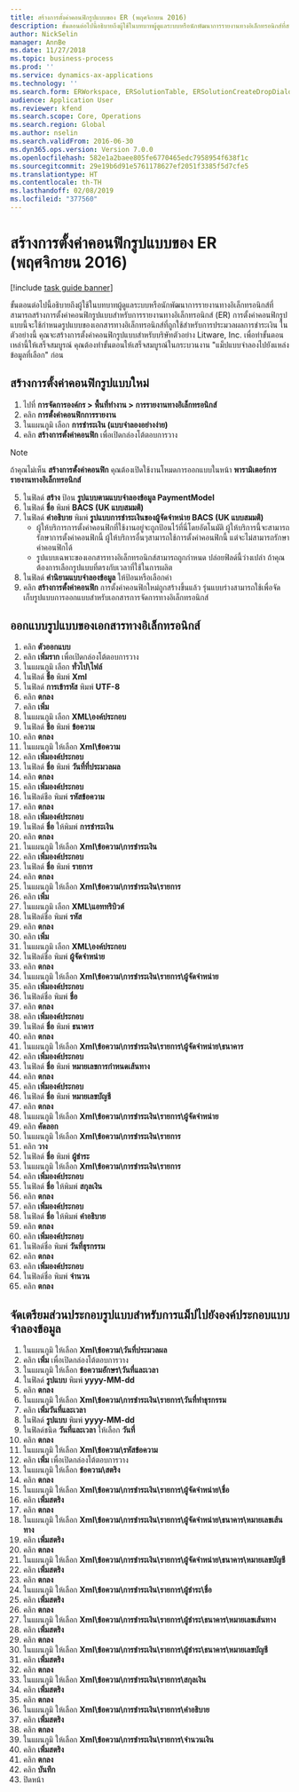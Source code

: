 ```yaml
---
title: สร้างการตั้งค่าคอนฟิกรูปแบบของ ER (พฤศจิกายน 2016)
description: ขั้นตอนต่อไปนี้อธิบายถึงผู้ใช้ในบทบาทผู้ดูแลระบบหรือนักพัฒนาการรายงานทางอิเล็กทรอนิกส์ที่สามารถสร้างการตั้งค่าคอนฟิกรูปแบบสำหรับการรายงานทางอิเล็กทรอนิกส์ (ER)
author: NickSelin
manager: AnnBe
ms.date: 11/27/2018
ms.topic: business-process
ms.prod: ''
ms.service: dynamics-ax-applications
ms.technology: ''
ms.search.form: ERWorkspace, ERSolutionTable, ERSolutionCreateDropDialog, EROperationDesigner, ERComponentTypeDropDialog
audience: Application User
ms.reviewer: kfend
ms.search.scope: Core, Operations
ms.search.region: Global
ms.author: nselin
ms.search.validFrom: 2016-06-30
ms.dyn365.ops.version: Version 7.0.0
ms.openlocfilehash: 582e1a2baee805fe6770465edc7958954f638f1c
ms.sourcegitcommit: 29e19b6d91e5761178627ef2051f3385f5d7cfe5
ms.translationtype: HT
ms.contentlocale: th-TH
ms.lasthandoff: 02/08/2019
ms.locfileid: "377560"
---
```

# <a name="er-create-a-format-configuration-november-2016"></a>สร้างการตั้งค่าคอนฟิกรูปแบบของ ER (พฤศจิกายน 2016)

[!include [task guide banner](../../includes/task-guide-banner.md)]

ขั้นตอนต่อไปนี้อธิบายถึงผู้ใช้ในบทบาทผู้ดูแลระบบหรือนักพัฒนาการรายงานทางอิเล็กทรอนิกส์ที่สามารถสร้างการตั้งค่าคอนฟิกรูปแบบสำหรับการรายงานทางอิเล็กทรอนิกส์ (ER) การตั้งค่าคอนฟิกรูปแบบนี้จะใช้กำหนดรูปแบบของเอกสารทางอิเล็กทรอนิกส์ที่ถูกใช้สำหรับการประมวลผลการชำระเงิน ในตัวอย่างนี้ คุณจะสร้างการตั้งค่าคอนฟิกรูปแบบสำหรับบริษัทตัวอย่าง Litware, Inc. เพื่อทำขั้นตอนเหล่านี้ให้เสร็จสมบูรณ์ คุณต้องทำขั้นตอนให้เสร็จสมบูรณ์ในกระบวนงาน "แม็ปแบบจำลองไปยังแหล่งข้อมูลที่เลือก" ก่อน 


## <a name="create-a-new-format-configuration"></a>สร้างการตั้งค่าคอนฟิกรูปแบบใหม่
1. ไปที่ **การจัดการองค์กร > พื้นที่ทำงาน > การรายงานทางอิเล็กทรอนิกส์**
2. คลิก **การตั้งค่าคอนฟิกการรายงาน**
3. ในแผนภูมิ เลือก **การชำระเงิน (แบบจำลองอย่างง่าย)**
4. คลิก **สร้างการตั้งค่าคอนฟิก** เพื่อเปิดกล่องโต้ตอบการวาง

 > [!NOTE]
 > ถ้าคุณไม่เห็น **สร้างการตั้งค่าคอนฟิก** คุณต้องเปิดใช้งานโหมดการออกแบบในหน้า **พารามิเตอร์การรายงานทางอิเล็กทรอนิกส์** 
 
5. ในฟิลด์ **สร้าง** ป้อน **รูปแบบตามแบบจำลองข้อมูล PaymentModel**
6. ในฟิลด์ **ชื่อ** พิมพ์ **BACS (UK แบบสมมติ)**
7. ในฟิลด์ **คำอธิบาย** พิมพ์ **รูปแบบการชำระเงินของผู้จัดจำหน่าย BACS (UK แบบสมมติ)**
    * ผู้ให้บริการการตั้งค่าคอนฟิกที่ใช้งานอยู่จะถูกป้อนไว้ที่นี่โดยอัตโนมัติ ผู้ให้บริการนี้จะสามารถรักษาการตั้งค่าคอนฟิกนี้ ผู้ให้บริการอื่นๆสามารถใช้การตั้งค่าคอนฟิกนี้ แต่จะไม่สามารถรักษาค่าคอนฟิกได้  
    * รูปแบบเฉพาะของเอกสารทางอิเล็กทรอนิกส์สามารถถูกกำหนด ปล่อยฟิลด์นี้ว่างเปล่า ถ้าคุณต้องการเลือกรูปแบบที่ตรงกับเวลาที่ใช้ในการผลิต  
8. ในฟิลด์ **คำนิยามแบบจำลองข้อมูล** ให้ป้อนหรือเลือกค่า
9. คลิก **สร้างการตั้งค่าคอนฟิก** การตั้งค่าคอนฟิกใหม่ถูกสร้างขึ้นแล้ว รุ่นแบบร่างสามารถใช้เพื่อจัดเก็บรูปแบบการออกแบบสำหรับเอกสารการจัดการทางอิเล็กทรอนิกส์  

## <a name="design-the-format-of-an-electronic-document"></a>ออกแบบรูปแบบของเอกสารทางอิเล็กทรอนิกส์
1. คลิก **ตัวออกแบบ**
2. คลิก **เพิ่มราก** เพื่อเปิดกล่องโต้ตอบการวาง
3. ในแผนภูมิ เลือก **ทั่วไป\ไฟล์**
4. ในฟิลด์ **ชื่อ** พิมพ์ **Xml**
5. ในฟิลด์ **การเข้ารหัส** พิมพ์ **UTF-8**
6. คลิก **ตกลง** 
7. คลิก **เพิ่ม**
8. ในแผนภูมิ เลือก **XML\องค์ประกอบ**
9. ในฟิลด์ **ชือ** พิมพ์ **ข้อความ**
10. คลิก **ตกลง** 
11. ในแผนภูมิ ให้เลือก **Xml\ข้อความ**
12. คลิก **เพิ่มองค์ประกอบ**
13. ในฟิลด์ **ชื่อ** พิมพ์ **วันที่ที่ประมวลผล**
14. คลิก **ตกลง** 
15. คลิก **เพิ่มองค์ประกอบ**
16. ในฟิลด์ชือ พิมพ์ **รหัสข้อความ**
17. คลิก **ตกลง** 
18. คลิก **เพิ่มองค์ประกอบ**
19. ในฟิลด์ **ชื่อ** ให้พิมพ์ **การชำระเงิน**
20. คลิก **ตกลง** 
21. ในแผนภูมิ ให้เลือก **Xml\ข้อความ\การชำระเงิน**
22. คลิก **เพิ่มองค์ประกอบ**
23. ในฟิลด์ **ชื่อ** พิมพ์ **รายการ**
24. คลิก **ตกลง** 
25. ในแผนภูมิ ให้เลือก **Xml\ข้อความ\การชำระเงิน\รายการ**
26. คลิก **เพิ่ม**
27. ในแผนภูมิ เลือก **XML\แอททริบิวต์**
28. ในฟิลด์ชื่อ พิมพ์ **รหัส**
29. คลิก **ตกลง** 
30. คลิก **เพิ่ม**
31. ในแผนภูมิ เลือก **XML\องค์ประกอบ**
32. ในฟิลด์ชื่อ พิมพ์ **ผู้จัดจำหน่าย**
33. คลิก **ตกลง** 
34. ในแผนภูมิ ให้เลือก **Xml\ข้อความ\การชำระเงิน\รายการ\ผู้จัดจำหน่าย**
35. คลิก **เพิ่มองค์ประกอบ**
36. ในฟิลด์ชื่อ พิมพ์ **ชื่อ**
37. คลิก **ตกลง** 
38. คลิก **เพิ่มองค์ประกอบ**
39. ในฟิลด์ **ชื่อ** พิมพ์ **ธนาคาร**
40. คลิก **ตกลง** 
41. ในแผนภูมิ ให้เลือก **Xml\ข้อความ\การชำระเงิน\รายการ\ผู้จัดจำหน่าย\ธนาคาร**
42. คลิก **เพิ่มองค์ประกอบ**
43. ในฟิลด์ **ชื่อ** พิมพ์ **หมายเลขการกำหนดเส้นทาง**
44. คลิก **ตกลง** 
45. คลิก **เพิ่มองค์ประกอบ**
46. ในฟิลด์ **ชื่อ** พิมพ์ **หมายเลขบัญชี**
47. คลิก **ตกลง** 
48. ในแผนภูมิ ให้เลือก **Xml\ข้อความ\การชำระเงิน\รายการ\ผู้จัดจำหน่าย**
49. คลิก **คัดลอก** 
50. ในแผนภูมิ ให้เลือก **Xml\ข้อความ\การชำระเงิน\รายการ**
51. คลิก **วาง**
52. ในฟิลด์ **ชื่อ** พิมพ์ **ผู้ชำระ**
53. ในแผนภูมิ ให้เลือก **Xml\ข้อความ\การชำระเงิน\รายการ**
54. คลิก **เพิ่มองค์ประกอบ**
55. ในฟิลด์ **ชื่อ** ให้พิมพ์ **สกุลเงิน**
56. คลิก **ตกลง** 
57. คลิก **เพิ่มองค์ประกอบ**
58. ในฟิลด์ **ชื่อ** ให้พิมพ์ **คำอธิบาย**
59. คลิก **ตกลง** 
60. คลิก **เพิ่มองค์ประกอบ**
61. ในฟิลด์ชื่อ พิมพ์ **วันที่ธุรกรรม**
62. คลิก **ตกลง** 
63. คลิก **เพิ่มองค์ประกอบ**
64. ในฟิลด์ชื่อ พิมพ์ **จำนวน**
65. คลิก **ตกลง** 

## <a name="prepare-format-components-for-mapping-to-data-model-elements"></a>จัดเตรียมส่วนประกอบรูปแบบสำหรับการแม็ปไปยังองค์ประกอบแบบจำลองข้อมูล
1. ในแผนภูมิ ให้เลือก **Xml\ข้อความ\วันที่ประมวลผล**
2. คลิก **เพิ่ม** เพื่อเปิดกล่องโต้ตอบการวาง
3. ในแผนภูมิ ให้เลือก **ข้อความอักษร\วันที่และเวลา**
4. ในฟิลด์ **รูปแบบ** พิมพ์ **yyyy-MM-dd**
5. คลิก **ตกลง** 
6. ในแผนภูมิ ให้เลือก **Xml\ข้อความ\การชำระเงิน\รายการ\วันที่ทำธุรกรรม**
7. คลิก **เพิ่มวันที่และเวลา**
8. ในฟิลด์ **รูปแบบ** พิมพ์ **yyyy-MM-dd**
9. ในฟิลด์ชนิด **วันที่และเวลา** ให้เลือก **วันที่**
10. คลิก **ตกลง** 
11. ในแผนภูมิ ให้เลือก **Xml\ข้อความ\รหัสข้อความ**
12. คลิก **เพิ่ม** เพื่อเปิดกล่องโต้ตอบการวาง
13. ในแผนภูมิ ให้เลือก **ข้อความ\สตริง**
14. คลิก **ตกลง** 
15. ในแผนภูมิ ให้เลือก **Xml\ข้อความ\การชำระเงิน\รายการ\ผู้จัดจำหน่าย\ชื่อ**
16. คลิก **เพิ่มสตริง**
17. คลิก **ตกลง** 
18. ในแผนภูมิ ให้เลือก **Xml\ข้อความ\การชำระเงิน\รายการ\ผู้จัดจำหน่าย\ธนาคาร\หมายเลขเส้นทาง**
19. คลิก **เพิ่มสตริง**
20. คลิก **ตกลง** 
21. ในแผนภูมิ ให้เลือก **Xml\ข้อความ\การชำระเงิน\รายการ\ผู้จัดจำหน่าย\ธนาคาร\หมายเลขบัญชี**
22. คลิก **เพิ่มสตริง**
23. คลิก **ตกลง** 
24. ในแผนภูมิ ให้เลือก **Xml\ข้อความ\การชำระเงิน\รายการ\ผู้ชำระ\ชื่อ**
25. คลิก **เพิ่มสตริง**
26. คลิก **ตกลง** 
27. ในแผนภูมิ ให้เลือก **Xml\ข้อความ\การชำระเงิน\รายการ\ผู้ชำระ\ธนาคาร\หมายเลขเส้นทาง**
28. คลิก **เพิ่มสตริง**
29. คลิก **ตกลง** 
30. ในแผนภูมิ ให้เลือก **Xml\ข้อความ\การชำระเงิน\รายการ\ผู้ชำระ\ธนาคาร\หมายเลขบัญชี**
31. คลิก **เพิ่มสตริง**
32. คลิก **ตกลง** 
33. ในแผนภูมิ ให้เลือก **Xml\ข้อความ\การชำระเงิน\รายการ\สกุลเงิน**
34. คลิก **เพิ่มสตริง**
35. คลิก **ตกลง** 
36. ในแผนภูมิ ให้เลือก **Xml\ข้อความ\การชำระเงิน\รายการ\คำอธิบาย**
37. คลิก **เพิ่มสตริง**
38. คลิก **ตกลง** 
39. ในแผนภูมิ ให้เลือก **Xml\ข้อความ\การชำระเงิน\รายการ\จำนวนเงิน**
40. คลิก **เพิ่มสตริง**
41. คลิก **ตกลง** 
42. คลิก **บันทึก**
43. ปิดหน้า

